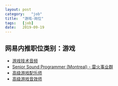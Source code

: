 ```yaml
---
layout:	post
category:	"job"
title:	"游戏-岗位"
tags:	[job]
date:	2019-09-19
---
```

## 网易内推职位类别：游戏
- [游戏技术音频](http://mobile.bole.netease.com/bole/boleDetail?id=13419&employeeId=346f03c3cda5f04c&key=all)
- [Senior Sound Programmer (Montreal)  - 雷火事业群](http://mobile.bole.netease.com/bole/boleDetail?id=18068&employeeId=346f03c3cda5f04c&key=all)
- [高级游戏配乐师](http://mobile.bole.netease.com/bole/boleDetail?id=15507&employeeId=346f03c3cda5f04c&key=all)
- [高级游戏音效师](http://mobile.bole.netease.com/bole/boleDetail?id=15508&employeeId=346f03c3cda5f04c&key=all)
